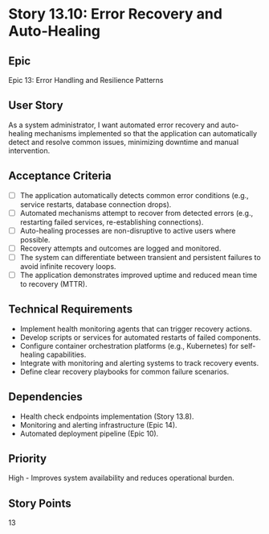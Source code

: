 # Story 13.10: Error Recovery and Auto-Healing

## Epic

Epic 13: Error Handling and Resilience Patterns

## User Story

As a system administrator, I want automated error recovery and auto-healing mechanisms implemented so that the application can automatically detect and resolve common issues, minimizing downtime and manual intervention.

## Acceptance Criteria

- [ ] The application automatically detects common error conditions (e.g., service restarts, database connection drops).
- [ ] Automated mechanisms attempt to recover from detected errors (e.g., restarting failed services, re-establishing connections).
- [ ] Auto-healing processes are non-disruptive to active users where possible.
- [ ] Recovery attempts and outcomes are logged and monitored.
- [ ] The system can differentiate between transient and persistent failures to avoid infinite recovery loops.
- [ ] The application demonstrates improved uptime and reduced mean time to recovery (MTTR).

## Technical Requirements

- Implement health monitoring agents that can trigger recovery actions.
- Develop scripts or services for automated restarts of failed components.
- Configure container orchestration platforms (e.g., Kubernetes) for self-healing capabilities.
- Integrate with monitoring and alerting systems to track recovery events.
- Define clear recovery playbooks for common failure scenarios.

## Dependencies

- Health check endpoints implementation (Story 13.8).
- Monitoring and alerting infrastructure (Epic 14).
- Automated deployment pipeline (Epic 10).

## Priority

High - Improves system availability and reduces operational burden.

## Story Points

13
